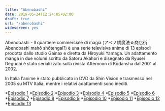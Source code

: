 ```yaml
---
title: "Abenobashi"
date: 2019-05-24T12:24:05+02:00
draft: true
url: "/abenobashi"
widescreen: yes
---
```


Abenobashi - Il quartiere commerciale di magia (アベノ橋魔法☆商店街 Abenobashi mahō shōtengai?) è una serie televisiva anime di 13 episodi prodotta dallo studio Gainax e diretta da Hiroyuki Yamaga. Un adattamento manga in due volumi scritto da Satoru Akahori e disegnato da Ryusei Deguchi è stato serializzato sulla rivista Afternoon di Kōdansha dal 2001 al 2002.

In Italia l'anime è stato pubblicato in DVD da Shin Vision e trasmesso nel 2005 su MTV Italia, mentre i relativi adattamenti sono inediti.

*[Episodio 1](https://t.me/c/1335380379/344)
*[Episodio 2](https://t.me/c/1335380379/345)
*[Episodio 3](https://t.me/c/1335380379/346)
*[Episodio 4](https://t.me/c/1335380379/347)
*[Episodio 5](https://t.me/c/1335380379/348)
*[Episodio 6](https://t.me/c/1335380379/349)
*[Episodio 7](https://t.me/c/1335380379/350)
*[Episodio 8](https://t.me/c/1335380379/351)
*[Episodio 9](https://t.me/c/1335380379/352)
*[Episodio 10](https://t.me/c/1335380379/353)
*[Episodio 11](https://t.me/c/1335380379/354)
*[Episodio 12](https://t.me/c/1335380379/355)
*[Episodio 13](https://t.me/c/1335380379/356)

